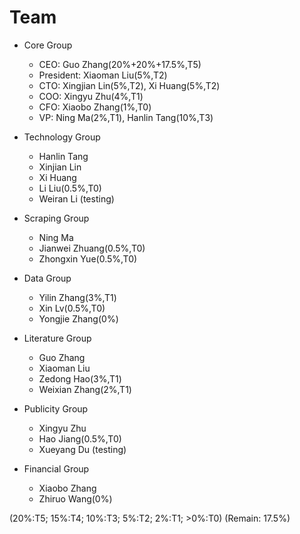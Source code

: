 # Team

- Core Group
  - CEO: Guo Zhang(20%+20%+17.5%,T5) 
  - President: Xiaoman Liu(5%,T2)
  - CTO: Xingjian Lin(5%,T2), Xi Huang(5%,T2)
  - COO: Xingyu Zhu(4%,T1)
  - CFO: Xiaobo Zhang(1%,T0)
  - VP: Ning Ma(2%,T1), Hanlin Tang(10%,T3)
  
- Technology Group
  - Hanlin Tang
  - Xinjian Lin
  - Xi Huang
  - Li Liu(0.5%,T0)
  - Weiran Li (testing)
  
- Scraping Group
  - Ning Ma
  - Jianwei Zhuang(0.5%,T0)
  - Zhongxin Yue(0.5%,T0)
  
- Data Group
  - Yilin Zhang(3%,T1)
  - Xin Lv(0.5%,T0)
  - Yongjie Zhang(0%)
  
- Literature Group
  - Guo Zhang
  - Xiaoman Liu
  - Zedong Hao(3%,T1)
  - Weixian Zhang(2%,T1)
  
- Publicity Group
  - Xingyu Zhu
  - Hao Jiang(0.5%,T0)
  - Xueyang Du (testing)
  
- Financial Group
  - Xiaobo Zhang
  - Zhiruo Wang(0%)
 
(20%:T5; 15%:T4; 10%:T3; 5%:T2; 2%:T1; >0%:T0)
(Remain: 17.5%)
